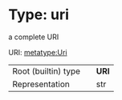 
# Type: uri


a complete URI

URI: [metatype:Uri](https://w3id.org/biolink/biolinkml/meta/types/Uri)

|  |  |  |
| --- | --- | --- |
| Root (builtin) type | | **URI** |
| Representation | | str |
